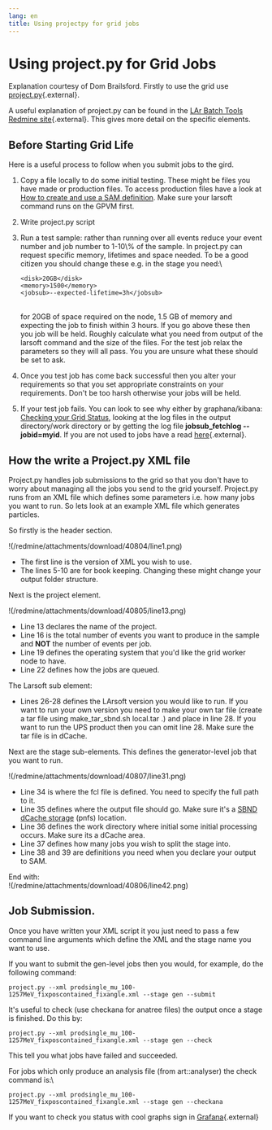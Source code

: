 ```yaml
---
lang: en
title: Using projectpy for grid jobs
---
```




Using project.py for Grid Jobs
===============================================================================

Explanation courtesy of Dom Brailsford. Firstly to use the grid use
[project.py](https://cdcvs.fnal.gov/redmine/projects/larbatch/repository/revisions/develop/entry/scripts/project.py){.external}.

A useful explanation of project.py can be found in the [LAr Batch Tools
Redmine
site](https://cdcvs.fnal.gov/redmine/projects/larbatch/wiki/User_guide){.external}.
This gives more detail on the specific elements.



Before Starting Grid Life
----------------------------------------------------------------------

Here is a useful process to follow when you submit jobs to the gird.

1.  Copy a file locally to do some initial testing. These might be files
    you have made or production files. To access production files have a
    look at [How to create and use a SAM
    definition](_How_to_create_and_use_a_SAM_definition.html).
    Make sure your larsoft command runs on the GPVM first.

2.  Write project.py script

3.  Run a test sample: rather than running over all events reduce your
    event number and job number to 1-10\\% of the sample. In project.py
    can request specific memory, lifetimes and space needed. To be a
    good citizen you should change these e.g. in the stage you need:\

        <disk>20GB</disk>
        <memory>1500</memory>
        <jobsub>--expected-lifetime=3h</jobsub>

    \
    for 20GB of space required on the node, 1.5 GB of memory and
    expecting the job to finish within 3 hours. If you go above these
    then you job will be held. Roughly calculate what you need from
    output of the larsoft command and the size of the files. For the
    test job relax the parameters so they will all pass. You you are
    unsure what these should be set to ask.

4.  Once you test job has come back successful then you alter your
    requirements so that you set appropriate constraints on your
    requirements. Don\'t be too harsh otherwise your jobs will be held.

5.  If your test job fails. You can look to see why either by
    graphana/kibana: [Checking your Grid
    Status](Checking_your_Grid_Status.html), looking at the
    log files in the output directory/work directory or by getting the
    log file **jobsub\_fetchlog \--jobid=myid**. If you are not used to
    jobs have a read
    [here](https://cdcvs.fnal.gov/redmine/projects/jobsub/wiki/Using_the_Client){.external}.



How the write a Project.py XML file
-----------------------------------------------------------------------------------------

Project.py handles job submissions to the grid so that you don\'t have
to worry about managing all the jobs you send to the grid yourself.
Project.py runs from an XML file which defines some parameters i.e. how
many jobs you want to run. So lets look at an example XML file which
generates particles.

So firstly is the header section.

!(/redmine/attachments/download/40804/line1.png)

-   The first line is the version of XML you wish to use.
-   The lines 5-10 are for book keeping. Changing these might change
    your output folder structure.

Next is the project element.

!(/redmine/attachments/download/40805/line13.png)

-   Line 13 declares the name of the project.
-   Line 16 is the total number of events you want to produce in the
    sample and **NOT** the number of events per job.
-   Line 19 defines the operating system that you\'d like the grid
    worker node to have.
-   Line 22 defines how the jobs are queued.

The Larsoft sub element:

-   Lines 26-28 defines the LArsoft version you would like to run. If
    you want to run your own version you need to make your own tar file
    (create a tar file using make\_tar\_sbnd.sh local.tar .) and place
    in line 28. If you want to run the UPS product then you can omit
    line 28. Make sure the tar file is in dCache.

Next are the stage sub-elements. This defines the generator-level job
that you want to run.

!(/redmine/attachments/download/40807/line31.png)

-   Line 34 is where the fcl file is defined. You need to specify the
    full path to it.
-   Line 35 defines where the output file should go. Make sure it\'s a
    [SBND dCache storage](SBND_dCache_storage.html) (pnfs)
    location.
-   Line 36 defines the work directory where initial some initial
    processing occurs. Make sure its a dCache area.
-   Line 37 defines how many jobs you wish to split the stage into.
-   Line 38 and 39 are definitions you need when you declare your output
    to SAM.

End with:\
!(/redmine/attachments/download/40806/line42.png)



Job Submission.
-------------------------------------------------

Once you have written your XML script it you just need to pass a few
command line arguments which define the XML and the stage name you want
to use.

If you want to submit the gen-level jobs then you would, for example, do
the following command:

    project.py --xml prodsingle_mu_100-1257MeV_fixposcontained_fixangle.xml --stage gen --submit

It\'s useful to check (use checkana for anatree files) the output once a
stage is finished. Do this by:

    project.py --xml prodsingle_mu_100-1257MeV_fixposcontained_fixangle.xml --stage gen --check

This tell you what jobs have failed and succeeded.

For jobs which only produce an analysis file (from art::analyser) the
check command is:\

    project.py --xml prodsingle_mu_100-1257MeV_fixposcontained_fixangle.xml --stage gen --checkana

If you want to check you status with cool graphs sign in
[Grafana](https://fifemon.fnal.gov/monitor/dashboard/db/experiment-overview?var-experiment=sbnd&orgId=1&from=1508165371912&to=1508252205933&refresh=10s){.external}
